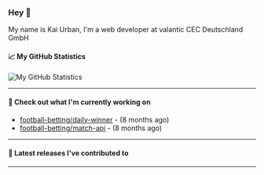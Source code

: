 ### Hey 👋

My name is Kai Urban, I'm a web developer at valantic CEC Deutschland GmbH

#### 📈 My GitHub Statistics

![My GitHub Statistics](https://github-readme-stats.vercel.app/api?username=Jegocz&show_icons=true&count_private=true&hide_title=true)

---

#### 👷 Check out what I'm currently working on

- [football-betting/daily-winner](https://github.com/football-betting/daily-winner) -  (8 months ago)
- [football-betting/match-api](https://github.com/football-betting/match-api) -  (8 months ago)

---

#### 🔭 Latest releases I've contributed to


---
